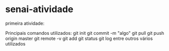 # senai-atividade
primeira atividade:

Principais comandos utilizados:
git init
git commit -m "algo"
git pull
git push origin master
git remote -v
git add
git status
git log
entre outros vários utilizados
